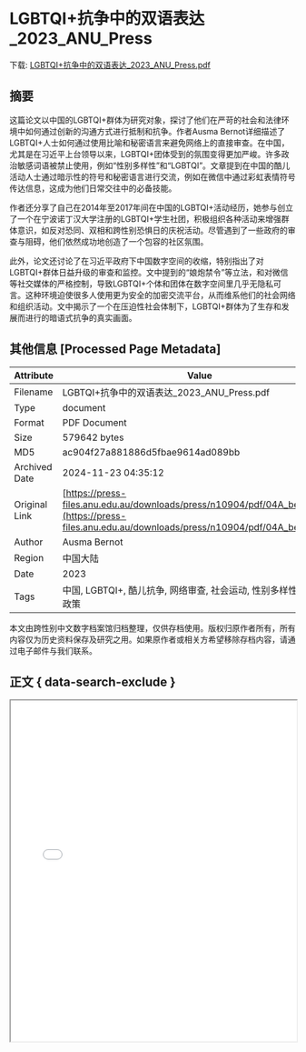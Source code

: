 # LGBTQI+抗争中的双语表达_2023_ANU_Press

<!-- tcd_download_link -->
下载: [LGBTQI+抗争中的双语表达_2023_ANU_Press.pdf](LGBTQI+抗争中的双语表达_2023_ANU_Press.pdf)
<!-- tcd_download_link_end -->

## 摘要

<!-- tcd_abstract -->
这篇论文以中国的LGBTQI+群体为研究对象，探讨了他们在严苛的社会和法律环境中如何通过创新的沟通方式进行抵制和抗争。作者Ausma Bernot详细描述了LGBTQI+人士如何通过使用比喻和秘密语言来避免网络上的直接审查。在中国，尤其是在习近平上台领导以来，LGBTQI+团体受到的氛围变得更加严峻。许多政治敏感词语被禁止使用，例如“性别多样性”和“LGBTQI”。文章提到在中国的酷儿活动人士通过暗示性的符号和秘密语言进行交流，例如在微信中通过彩虹表情符号传达信息，这成为他们日常交往中的必备技能。

作者还分享了自己在2014年至2017年间在中国的LGBTQI+活动经历，她参与创立了一个在宁波诺丁汉大学注册的LGBTQI+学生社团，积极组织各种活动来增强群体意识，如反对恐同、双相和跨性别恐惧日的庆祝活动。尽管遇到了一些政府的审查与阻碍，他们依然成功地创造了一个包容的社区氛围。

此外，论文还讨论了在习近平政府下中国数字空间的收缩，特别指出了对LGBTQI+群体日益升级的审查和监控。文中提到的“娘炮禁令”等立法，和对微信等社交媒体的严格控制，导致LGBTQI+个体和团体在数字空间里几乎无隐私可言。这种环境迫使很多人使用更为安全的加密交流平台，从而维系他们的社会网络和组织活动。文中揭示了一个在压迫性社会体制下，LGBTQI+群体为了生存和发展而进行的暗语式抗争的真实画面。

<!-- tcd_abstract_end -->

## 其他信息 [Processed Page Metadata]

| Attribute       | Value                                  |
|-----------------|----------------------------------------|
| Filename        | LGBTQI+抗争中的双语表达_2023_ANU_Press.pdf                             |
| Type            | document                                 |
| Format          | PDF Document                               |
| Size            | 579642 bytes                           |
| MD5             | ac904f27a881886d5fbae9614ad089bb                                  |
| Archived Date   | 2024-11-23 04:35:12                             |
| Original Link   | [https://press-files.anu.edu.au/downloads/press/n10904/pdf/04A_bernot.pdf](https://press-files.anu.edu.au/downloads/press/n10904/pdf/04A_bernot.pdf)                         |
| Author          | Ausma Bernot                               |
| Region          | 中国大陆                               |
| Date            | 2023                                 |
| Tags            | 中国, LGBTQI+, 酷儿抗争, 网络审查, 社会运动, 性别多样性, 习近平政策                                 |

本文由跨性别中文数字档案馆归档整理，仅供存档使用。版权归原作者所有，所有内容仅为历史资料保存及研究之用。如果原作者或相关方希望移除存档内容，请通过电子邮件与我们联系。

## 正文 { data-search-exclude }

<!-- tcd_main_text -->
<iframe src="../LGBTQI+抗争中的双语表达_2023_ANU_Press.pdf" width="100%" height="600px">
    <p>无法显示PDF，请下载查看。</p>
</iframe>
<!-- tcd_main_text_end -->

